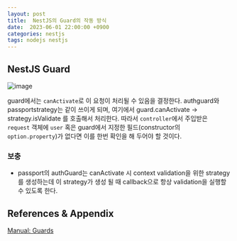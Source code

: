 ```yaml
---
layout: post
title:  NestJS의 Guard의 작동 방식
date:  2023-06-01 22:00:00 +0900
categories: nestjs
tags: nodejs nestjs
---
```


## NestJS Guard

![image](https://docs.nestjs.com/assets/Guards_1.png)

guard에서는 `canActivate`로 이 요청이 처리될 수 있음을 결정한다.
authguard와 passportstrategy는 같이 쓰이게 되며, 여기에서 guard.canActivate -> strategy.isValidate 를 호출해서 처리한다.
따라서 `controller`에서 주입받은 `request` 객체에 `user` 혹은 guard에서 지정한 필드(constructor의 `option.property`)가 없다면 이를 한번 확인을 해 두어야 할 것이다.

### 보충

- passport의 authGuard는 canActivate 시 context validation을 위한 strategy를 생성하는데 이 strategy가 생성 될 때 callback으로 항상 validation을 실행할 수 있도록 한다.

## References & Appendix

[Manual: Guards](https://docs.nestjs.com/guards)
